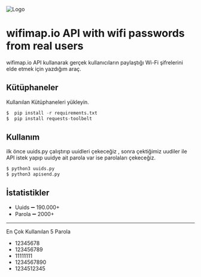 
![Logo](https://www.wifimap.io/_next/image?url=https%3A%2F%2Fblog.wifimap.io%2Fwp-content%2Fuploads%2F2019%2F06%2Fwfm.png&w=1920&q=75)

    
# wifimap.io API with wifi passwords from real users

wifimap.io API kullanarak gerçek kullanıcıların paylaştığı Wi-Fi şifrelerini elde etmek için yazdığım araç.



## Kütüphaneler 

Kullanılan Kütüphaneleri yükleyin.


```python 
$  pip install -r requirements.txt
$  pip install requests-toolbelt

```
    
## Kullanım
ilk önce uuids.py çalıştırıp uuidleri çekeceğiz , sonra çektiğimiz uudiler ile API istek yapıp uuidye ait parola var ise parolaları çekeceğiz.

```python
$ python3 uuids.py
$ python3 apisend.py

```

  
## İstatistikler
+ Uuids :heavy_minus_sign: 190.000+
+ Parola :heavy_minus_sign: 2000+
_________________
En Çok Kullanılan 5 Parola
+   12345678
+   123456789
+   11111111
+   1234567890
+   1234512345

